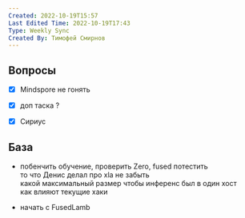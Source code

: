 ```yaml
---
Created: 2022-10-19T15:57
Last Edited Time: 2022-10-19T17:43
Type: Weekly Sync
Created By: Тимофей Смирнов
---
```

## Вопросы

- [x] Mindspore не гонять
- [x] доп таска ?
- [x] Сириус

  

## База

- побенчить обучение, проверить Zero, fused потестить  
    то что Денис делал про xla не забыть  
    какой максимальный размер чтобы инференс был в один хост  
    как влияют текущие хаки  
    
- начать с FusedLamb